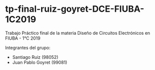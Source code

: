 # tp-final-ruiz-goyret-DCE-FIUBA-1C2019
Trabajo Práctico final de la materia Diseño de Circuitos Electrónicos en FIUBA - 1°C 2019

Integrantes del grupo:

  * Santiago Ruiz (98052)
  * Juan Pablo Goyret (99081)
